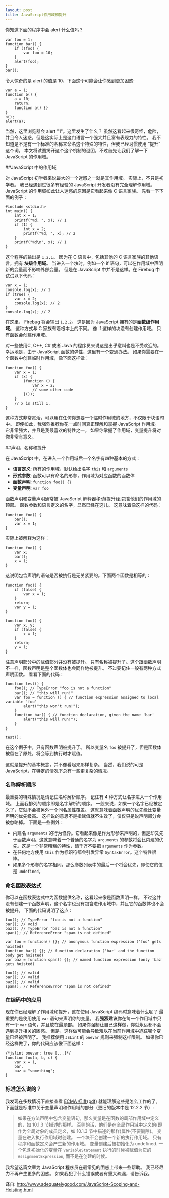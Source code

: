 ```yaml
---
layout: post
title: JavaScript作用域和提升
---
```


你知道下面的程序中会 alert 什么值吗？

    var foo = 1;
    function bar() {
        if (!foo) {
            var foo = 10;
        }
        alert(foo);
    }
    bar();

令人惊奇的是 alert 的值是 10，下面这个可能会让你感到更加困惑:

    var a = 1;
    function b() {
        a = 10;
        return;
        function a() {}
    }
    b();
    alert(a);

当然，这里浏览器会 alert "1"。这里发生了什么？
虽然这看起来很奇怪，危险，并且令人迷惑，但是这实际上是这门语言一个强大并且富有表现力的特性。
我不知道是不是有一个标准的名称来命名这个特殊的特性，但我已经习惯使用 “提升” 这个词。
本文将试图揭开这个这个机制的谜团，不过首先让我们了解一下 JavaScript 的作用域。

##JavaScript 中的作用域

对 JavaScript 初学者来说最大的一个迷惑之一就是其作用域。
实际上，不只是初学者。
我已经遇到过很多有经验的 JavaScript 开发者没有完全理解作用域。
JavaScript 的作用域如此让人迷惑的原因是它看起来像 C 语言家族。
先看一下下面的例子：

```
#include <stdio.h>
int main() {
	int x = 1;
	printf("%d, ", x); // 1
	if (1) {
		int x = 2;
		printf("%d, ", x); // 2
	}
	printf("%d\n", x); // 1
}
```

这个程序的输出是 `1,2,1`。
因为在 C 语言中，包括其他的 C 语言家族的其他语言，拥有 **块级作用域**。
当进入一个块时，例如一个 if 语句，可以在作用域中声明新的变量而不影响外部变量。
但是在 JavaScript 中并不是这样。在 Firebug 中试试以下代码：

```
var x = 1;
console.log(x); // 1
if (true) {
	var x = 2;
	console.log(x); // 2
}
console.log(x); // 2
```

在这里， Firebug 将会输出 `1,2,2`。
这是因为 JavaScript 拥有的是**函数级作用域**。
这种方式与 C 家族有着根本上的不同。
像 if 这样的块没有创建作用域。
只有函数会创建作用域。

对一些使用C, C++, C# 或者 Java 的程序员来说这是出乎意料也是不受欢迎的。
幸运地是，由于 JavaScript 函数的弹性，这里有一个变通办法。
如果你需要在一个函数中创建临时作用域，像下面这样做：

```
function foo() {
	var x = 1;
	if (x) {
		(function () {
			var x = 2;
			// some other code
		}());
	}
	// x is still 1.
}
```

这种方式非常灵活，可以用在任何你想要一个临时作用域的地方，不仅限于块语句中。
即便如此，我强烈推荐你花一点时间真正理解和掌握 JavaScript 作用域。
它非常强大，并且是我最喜欢的特性之一。
如果你掌握了作用域，变量提升将对你非常有意义。

##声明，名称和提升

在 JavaScript 中，在进入一个作用域后一个名字有四种基本的方式：

+ **语言定义**: 所有的作用域，默认给出名字 `this` 和 `arguments`
+ **形式参数**: 函数可以有命名的形参，作用域为对应函数的函数体
+ **函数声明**: `function foo() {}`
+ **变量声明**: `var foo`

函数声明和变量声明通常被 JavaScript 解释器移动(提升)到包含他们的作用域的顶部。
函数参数和语言定义的名字，显然已经在这儿。
这意味着像这样的代码：

```
function foo() {
    bar();
    var x = 1;
}
```

实际上被解释为这样：

```
function foo() {
    var x;
    bar();
    x = 1;
}
```

这说明包含声明的语句是否被执行是无关紧要的。下面两个函数是相等的：

```
function foo() {
    if (false) {
        var x = 1;
    }
    return;
    var y = 1;
}

function foo() {
    var x, y;
    if (false) {
        x = 1;
    }
    return;
    y = 1;
}
```

注意声明部分中的赋值部分并没有被提升。
只有名称被提升了。这个跟函数声明不一样，函数声明是整个函数体也会同样地被提升。
不过要记住一般有两种方式声明函数。
看看下面的代码：

```
function test() {
    foo(); // TypeError "foo is not a function"
    bar(); // "this will run!"
    var foo = function () { // function expression assigned to local variable 'foo'
        alert("this won't run!");
    }
    function bar() { // function declaration, given the name 'bar'
        alert("this will run!");
    }
}

test();
```

在这个例子中，只有函数声明被提升了。
所以变量名 `foo` 被提升了，但是函数体被留在了原处，将会等到执行时才赋值。

这就是提升的基本概念，并不像看起来那样复杂。
当然，我们说的可是 JavaScript，在特定的情况下总有一些更复杂的情况。

### 名称解析顺序

最重要的特殊情况是请记住名称解析顺序。
记住有 4 种方式让名字进入一个作用域。
上面我排列的顺序即是名字解析的顺序。
一般来说，如果一个名字已经被定义了，它就不会被另外一个同名属性覆盖。
这就意味着函数声明的优先级比变量声明的优先级高。
这样说的意思不是指赋值就不生效了，仅仅只是说声明部分会被忽略掉。
下面是一些例外：

+ 内建名 `arguments` 的行为怪异。它看起来像是作为形参来声明的，但是却又先于函数声明。这就意味着一个普通的名字为 `arguments` 的参数将会比内建的优先。这是一个非常糟糕的特性，请千万不要把 `arguments` 作为参数。
+ 在任何地方使用 `this` 作为标识符都会引发异常 `SyntaxError`。这个特性很棒。
+ 如果多个形参的名字相同，那么参数列表中的最后一个将会优先，即使它的值是 `undefined`。

### 命名函数表达式

你可以在函数表达式中为函数提供名称，这看起来像是函数声明一样。
不过这并没有创建一个函数声明，这个名字也没有包含进作用域中，并且它的函数体也不会被提升。
下面的代码说明了这点：

```
foo(); // TypeError "foo is not a function"
bar(); // void
baz(): // TypeError "baz is not a function"
span(); // ReferenceError "spam is not defined"

var foo = function() {}; // anonymous function expression ('foo' gets hoisted)
function bar() {}; // function declaration ('bar' and the function body get hoisted)
var baz = function span() {}; // named function expression (only 'baz' gets hoisted)

foo(); // valid
bar(); // valid
baz(); // valid
spam(); // ReferenceError "spam is not defined"
```

### 在编码中的应用

现在你已经理解了作用域和提升，这在使用 JavaScript 编码时意味着什么呢？
最重要的是使用使用 `var` 语句来声明你的变量。
我**强烈建议**你在每一个作用域中只有一个 `var` 语句，并且放在最顶部。
如果你强制让自己这样做，你就永远都不会遇到提升相关的困惑。
但是，这样做可能会导致难以在当前作用域中追踪哪个变量已经被声明了。
我推荐使用 `JSLint` 的 `onevar` 规则来强制这样限制。
如果你已经这样做了，你的代码应该像下面这样：

```
/*jslint onevar: true [...]*/
function foo(a, b, c) {
    var x = 1,
    bar,
    baz = "something";
}
```

### 标准怎么说的？

我发现在多数情况下直接查看 [ECMA 标准(pdf)](http://www.ecma-international.org/publications/files/ECMA-ST/Ecma-262.pdf) 就能理解这些是怎么工作的了。
下面就是标准中关于变量声明和作用域的部分（更旧的版本中是 12.2.2 节）:

>如果在方法声明中包含变量语句，那么变量是在函数的局部作用域中定义的，如 10.1.3 节描述的那样。
>否则的话，他们是在全局作用域中定义的(即作为全局对象的成员定义，如 10.1.3 节中描述的那样)属性{不要删除}。
>变量在进入执行作用域时创建。
>一个块不会创建一个新的执行作用域。
>只有程序和函数定义会产生新的作用域。
>变量创建后被初始化为 undefined.
>一个包含初始化的变量在 `VariableStatement` 执行的时候被赋值为它的 `AssignmentExpression`, 而不是在创建的时候。

我希望这篇文章为 JavaScript 程序员在最常见的困惑上带来一些帮助。
我已经尽力不再产生更多的困惑。
如果我犯了什么错误或者有重大疏漏，请告诉我。


译自: <http://www.adequatelygood.com/JavaScript-Scoping-and-Hoisting.html>
